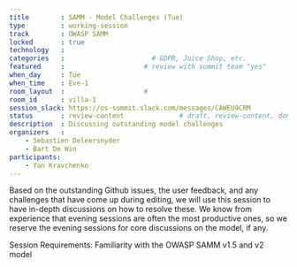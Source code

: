 ```yaml
---
title        : SAMM - Model Challenges (Tue)
type         : working-session
track        : OWASP SAMM
locked       : true
technology   :
categories   :                      # GDPR, Juice Shop, etc.
featured     :                    # review with summit team "yes"
when_day     : Tue
when_time    : Eve-1
room_layout  :                    #
room_id      : villa-1
session_slack: https://os-summit.slack.com/messages/CAWEU9CRM
status       : review-content              # draft, review-content, done
description  : Discussing outstanding model challenges 
organizers   :
    - Sebastien Deleersnyder
    - Bart De Win
participants:
    - Yan Kravchenko
---
```


Based on the outstanding Github issues, the user feedback, and any challenges that have come up during editing, we will use this session to have in-depth discussions on how to resolve these. We know from experience that evening sessions are often the most productive ones, so we reserve the evening sessions for core discussions on the model, if any.

Session Requirements: Familiarity with the OWASP SAMM v1.5 and v2 model
